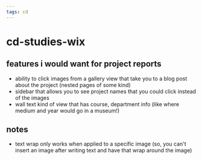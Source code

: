 ```yaml
---
tags: cd
---
```


# cd-studies-wix

## features i would want for project reports
* ability to click images from a gallery view that take you to a blog post about the project (nested pages of some kind)
* sidebar that allows you to see project names that you could click instead of the images
* wall text kind of view that has course, department info (like where medium and year would go in a museum!)

## notes
* text wrap only works when applied to a specific image (so, you can't insert an image after writing text and have that wrap around the image)